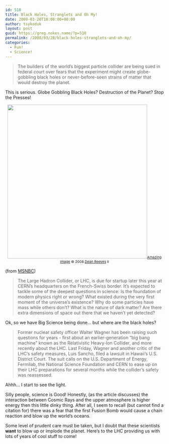 ```yaml
---
id: 510
title: Black Holes, Stranglets and Oh My!
date: 2008-03-28T18:08:00+00:00
author: tsykoduk
layout: post
guid: https://greg.nokes.name/?p=510
permalink: /2008/03/28/black-holes-stranglets-and-oh-my/
categories:
  - Fun!
  - Science!
---
```

<blockquote>The builders of the world’s biggest particle collider are being sued in federal court over fears that the experiment might create globe-gobbling black holes or never-before-seen strains of matter that would destroy the planet.</blockquote>

This is serious. Globe Gobbling Black Holes? Destruction of the Planet? Stop the Presses!
<!--more-->

<p style="text-align: center;"><img id="thumber" class="aligncenter" src="https://greg.nokes.name/assets/2008/3/28/bad_earth.png" alt="" width="444" height="490" /><span style="font-size: 11px;"><a href="http://deanreevesii.deviantart.com/art/An-Earth-Shattering-Experience-146786821?q=gallery%3Adeanreevesii%2F23937479&amp;qo=0">Amazing Image</a> © 2008 <a href="http://www.deanreevesii.com">Dean Reeves</a> II</span></p>

(from <a href="http://cosmiclog.msnbc.msn.com/archive/2008/03/27/823924.aspx">MSNBC</a>)

<blockquote>The Large Hadron Collider, or LHC, is due for startup later this year at CERN’s headquarters on the French-Swiss border. It’s expected to tackle some of the deepest questions in science: Is the foundation of modern physics right or wrong? What existed during the very first moment of the universe’s existence? Why do some particles have mass while others don’t? What is the nature of dark matter? Are there extra dimensions of space out there that we haven’t yet detected?</blockquote>

Ok, so we have Big Science being done… but where are the black holes?

<blockquote>Former nuclear safety officer Walter Wagner has been raising such questions for years - first about an earlier-generation “big bang machine” known as the Relativistic Heavy-Ion Collider, and more recently about the LHC.
Last Friday, Wagner and another critic of the LHC’s safety measures, Luis Sancho, filed a lawsuit in Hawaii’s U.S. District Court. The suit calls on the U.S. Department of Energy, Fermilab, the National Science Foundation and CERN to ease up on their LHC preparations for several months while the collider’s safety was reassessed.</blockquote>

Ahhh… I start to see the light.

Silly people, science is Good! Honestly, (as the article discusses) the interaction between Cosmic Rays and the upper atmosphere is higher energy then this little dinky thing. After all, I seem to recall (but cannot find a citation for) there was a fear that the first Fusion Bomb would cause a chain reaction and blow up the world’s oceans.

Some level of prudent care must be taken, but I doubt that these scientists <strong>want</strong> to blow up or implode the planet.
Here’s to the LHC providing us with lots of years of cool stuff to come!